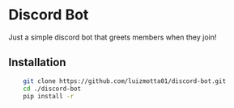 # Discord Bot

Just a simple discord bot that greets members when they join!

## Installation

```bash
    git clone https://github.com/luizmotta01/discord-bot.git
    cd ./discord-bot
    pip install -r
```
